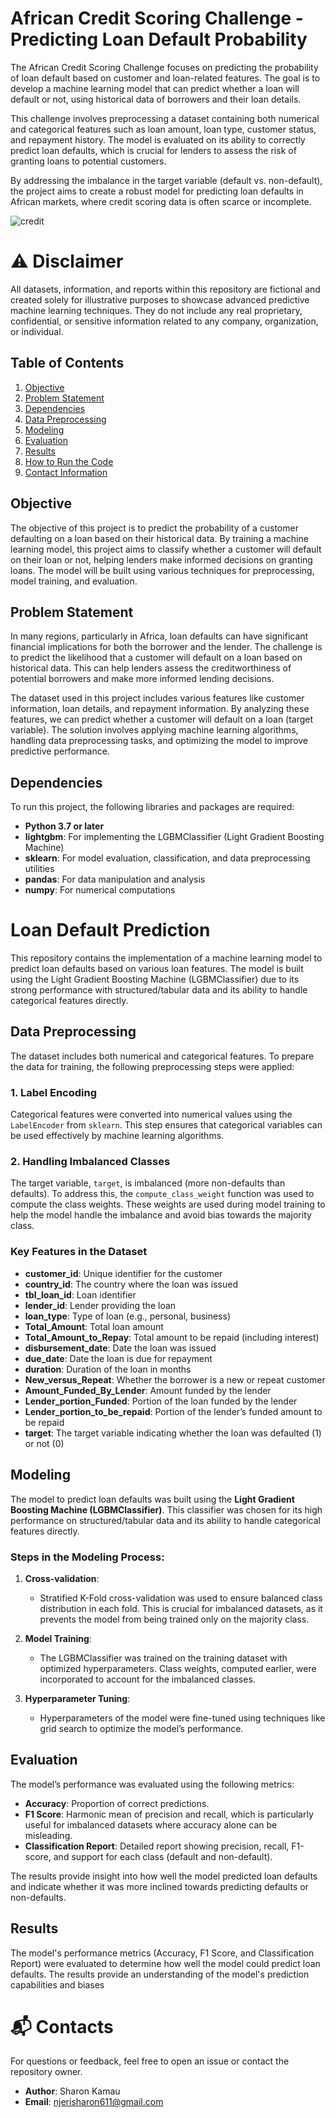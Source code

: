 # African Credit Scoring Challenge - Predicting Loan Default Probability

The African Credit Scoring Challenge focuses on predicting the probability of loan default based on customer and loan-related features. The goal is to develop a machine learning model that can predict whether a loan will default or not, using historical data of borrowers and their loan details. 

This challenge involves preprocessing a dataset containing both numerical and categorical features such as loan amount, loan type, customer status, and repayment history. The model is evaluated on its ability to correctly predict loan defaults, which is crucial for lenders to assess the risk of granting loans to potential customers.

By addressing the imbalance in the target variable (default vs. non-default), the project aims to create a robust model for predicting loan defaults in African markets, where credit scoring data is often scarce or incomplete.

![credit](https://media.istockphoto.com/id/1142099845/photo/businessman-giving-money-south-korean-won-bills-to-his-partner-at-the-desk.jpg?s=612x612&w=0&k=20&c=L9v62yJRRQSZvDVOiwRLqKafNsamYM3FJ34GLMb42e0=)

# ⚠️ Disclaimer
All datasets, information, and reports within this repository are fictional and created solely for illustrative purposes to showcase advanced predictive machine learning techniques. They do not include any real proprietary, confidential, or sensitive information related to any company, organization, or individual.
## Table of Contents
1. [Objective](#objective)
2. [Problem Statement](#problem-statement)
3. [Dependencies](#dependencies)
4. [Data Preprocessing](#data-preprocessing)
5. [Modeling](#modeling)
6. [Evaluation](#evaluation)
7. [Results](#results)
8. [How to Run the Code](#how-to-run-the-code)
9. [Contact Information](#contact-information)

## Objective
The objective of this project is to predict the probability of a customer defaulting on a loan based on their historical data. By training a machine learning model, this project aims to classify whether a customer will default on their loan or not, helping lenders make informed decisions on granting loans. The model will be built using various techniques for preprocessing, model training, and evaluation.

## Problem Statement
In many regions, particularly in Africa, loan defaults can have significant financial implications for both the borrower and the lender. The challenge is to predict the likelihood that a customer will default on a loan based on historical data. This can help lenders assess the creditworthiness of potential borrowers and make more informed lending decisions.

The dataset used in this project includes various features like customer information, loan details, and repayment information. By analyzing these features, we can predict whether a customer will default on a loan (target variable). The solution involves applying machine learning algorithms, handling data preprocessing tasks, and optimizing the model to improve predictive performance.

## Dependencies
To run this project, the following libraries and packages are required:

- **Python 3.7 or later**
- **lightgbm**: For implementing the LGBMClassifier (Light Gradient Boosting Machine)
- **sklearn**: For model evaluation, classification, and data preprocessing utilities
- **pandas**: For data manipulation and analysis
- **numpy**: For numerical computations

# Loan Default Prediction

This repository contains the implementation of a machine learning model to predict loan defaults based on various loan features. The model is built using the Light Gradient Boosting Machine (LGBMClassifier) due to its strong performance with structured/tabular data and its ability to handle categorical features directly.

## Data Preprocessing

The dataset includes both numerical and categorical features. To prepare the data for training, the following preprocessing steps were applied:

### 1. Label Encoding
Categorical features were converted into numerical values using the `LabelEncoder` from `sklearn`. This step ensures that categorical variables can be used effectively by machine learning algorithms.

### 2. Handling Imbalanced Classes
The target variable, `target`, is imbalanced (more non-defaults than defaults). To address this, the `compute_class_weight` function was used to compute the class weights. These weights are used during model training to help the model handle the imbalance and avoid bias towards the majority class.

### Key Features in the Dataset
- **customer_id**: Unique identifier for the customer
- **country_id**: The country where the loan was issued
- **tbl_loan_id**: Loan identifier
- **lender_id**: Lender providing the loan
- **loan_type**: Type of loan (e.g., personal, business)
- **Total_Amount**: Total loan amount
- **Total_Amount_to_Repay**: Total amount to be repaid (including interest)
- **disbursement_date**: Date the loan was issued
- **due_date**: Date the loan is due for repayment
- **duration**: Duration of the loan in months
- **New_versus_Repeat**: Whether the borrower is a new or repeat customer
- **Amount_Funded_By_Lender**: Amount funded by the lender
- **Lender_portion_Funded**: Portion of the loan funded by the lender
- **Lender_portion_to_be_repaid**: Portion of the lender’s funded amount to be repaid
- **target**: The target variable indicating whether the loan was defaulted (1) or not (0)

## Modeling

The model to predict loan defaults was built using the **Light Gradient Boosting Machine (LGBMClassifier)**. This classifier was chosen for its high performance on structured/tabular data and its ability to handle categorical features directly.

### Steps in the Modeling Process:
1. **Cross-validation**:
   - Stratified K-Fold cross-validation was used to ensure balanced class distribution in each fold. This is crucial for imbalanced datasets, as it prevents the model from being trained only on the majority class.

2. **Model Training**:
   - The LGBMClassifier was trained on the training dataset with optimized hyperparameters. Class weights, computed earlier, were incorporated to account for the imbalanced classes.

3. **Hyperparameter Tuning**:
   - Hyperparameters of the model were fine-tuned using techniques like grid search to optimize the model’s performance.

## Evaluation

The model’s performance was evaluated using the following metrics:
- **Accuracy**: Proportion of correct predictions.
- **F1 Score**: Harmonic mean of precision and recall, which is particularly useful for imbalanced datasets where accuracy alone can be misleading.
- **Classification Report**: Detailed report showing precision, recall, F1-score, and support for each class (default and non-default).

The results provide insight into how well the model predicted loan defaults and indicate whether it was more inclined towards predicting defaults or non-defaults.

## Results
The model's performance metrics (Accuracy, F1 Score, and Classification Report) were evaluated to determine how well the model could predict loan defaults. The results provide an understanding of the model's prediction capabilities and biases

# 📬 Contacts
For questions or feedback, feel free to open an issue or contact the repository owner.

- **Author**: Sharon Kamau
- **Email**: [njerisharon611@gmail.com](njerisharon611@gmail.com)
